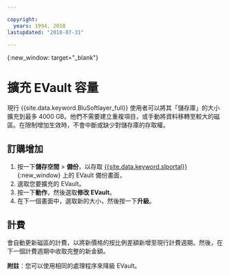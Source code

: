 ```yaml
---

copyright:
  years: 1994, 2018
lastupdated: "2018-07-31"

---
```

{:new_window: target="_blank"}


# 擴充 EVault 容量

現行 {{site.data.keyword.BluSoftlayer_full}} 使用者可以將其「儲存庫」的大小擴充到最多 4000 GB。他們不需要建立重複項目，或手動將資料移轉至較大的磁區。在限制增加生效時，不會中斷或缺少對儲存庫的存取權。

## 訂購增加

1. 按一下**儲存空間** > **備份**，以存取 [{{site.data.keyword.slportal}}](https://control.softlayer.com/){:new_window} 上的 EVault 備份畫面，
2. 選取您要擴充的 EVault。
3. 按一下**動作**，然後選取**修改 EVault**。
4. 在下一個畫面中，選取新的大小，然後按一下**升級**。

## 計費

會自動更新磁區的計費，以將新價格的按比例差額新增至現行計費週期。然後，在下一個計費週期中收取完整的新金額。

**附註**：您可以使用相同的處理程序來降級 EVault。

